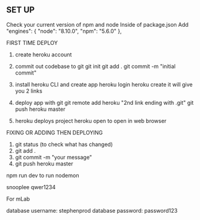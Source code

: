 ## SET UP

Check your current version of npm and node
Inside of package.json
Add 
"engines": {
    "node": "8.10.0",
    "npm": "5.6.0"
},

FIRST TIME DEPLOY

1. create heroku account

2. commit out codebase to git
    git init
    git add .
    git commit -m "initial commit"
3. install heroku CLI and create app
    heroku login
    heroku create
    it will give you 2 links 
4. deploy app with git
    git remote add heroku "2nd link ending with .git"
    git push heroku master
5. heroku deploys project
    heroku open to open in web browser

FIXING OR ADDING THEN DEPLOYING

1. git status (to check what has changed)
2. git add .
3. git commit -m "your message"
4. git push heroku master

npm run dev to run nodemon

snooplee
qwer1234

For mLab 

database username: stephenprod
database password: password123
